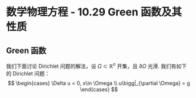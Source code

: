 # 数学物理方程 - 10.29 Green 函数及其性质

## Green 函数

我们下面讨论 Dirichlet 问题的解法，设 $\Omega \subset \mathbb{R}^{n}$ 开集，且 $\partial \Omega$ 光滑. 我们有如下的 Dirichlet 问题：
$$
\begin{cases}
\Delta u = 0, x\in \Omega  \\
u\bigg|_{\partial \Omega} = g
\end{cases}
$$
